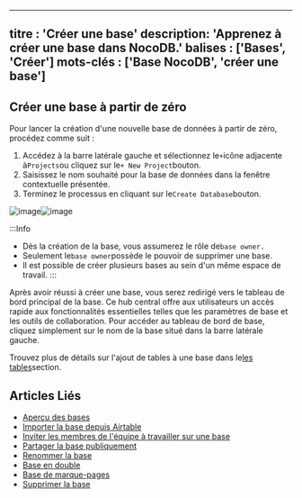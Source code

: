 ***

titre : 'Créer une base'
description: 'Apprenez à créer une base dans NocoDB.'
balises : \['Bases', 'Créer']
mots-clés : \['Base NocoDB', 'créer une base']
----------------------------------------------

## Créer une base à partir de zéro

Pour lancer la création d'une nouvelle base de données à partir de zéro, procédez comme suit :

1. Accédez à la barre latérale gauche et sélectionnez le`+`icône adjacente à`Projects`ou cliquez sur le`+ New Project`bouton.
2. Saisissez le nom souhaité pour la base de données dans la fenêtre contextuelle présentée.
3. Terminez le processus en cliquant sur le`Create Database`bouton.

![image](/img/v2/base/base-create-1.png)![image](/img/v2/base/base-create-2.png)

:::Info

* Dès la création de la base, vous assumerez le rôle de`base owner.`
* Seulement le`base owner`possède le pouvoir de supprimer une base.
* Il est possible de créer plusieurs bases au sein d'un même espace de travail.
  :::

Après avoir réussi à créer une base, vous serez redirigé vers le tableau de bord principal de la base. Ce hub central offre aux utilisateurs un accès rapide aux fonctionnalités essentielles telles que les paramètres de base et les outils de collaboration. Pour accéder au tableau de bord de base, cliquez simplement sur le nom de la base situé dans la barre latérale gauche.

Trouvez plus de détails sur l'ajout de tables à une base dans le[les tables](/tables/create-table)section.

## Articles Liés

* [Aperçu des bases](/bases/base-overview)
* [Importer la base depuis Airtable](/bases/import-base-from-airtable)
* [Inviter les membres de l'équipe à travailler sur une base](/bases/base-collaboration)
* [Partager la base publiquement](/bases/share-base)
* [Renommer la base](/bases/actions-on-base#rename-base)
* [Base en double](/bases/actions-on-base#duplicate-base)
* [Base de marque-pages](/bases/actions-on-base#star-base)
* [Supprimer la base](/bases/actions-on-base#delete-base)
